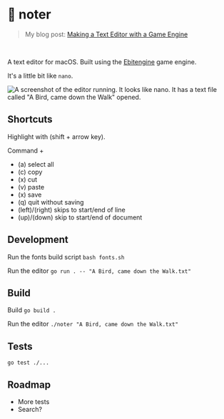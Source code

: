 # 📝 noter
> My blog post: [Making a Text Editor with a Game Engine](https://healeycodes.com/making-a-text-editor-with-a-game-engine)

<br>

A text editor for macOS. Built using the [Ebitengine](https://github.com/hajimehoshi/ebiten) game engine.

It's a little bit like `nano`.

![A screenshot of the editor running. It looks like nano. It has a text file called "A Bird, came down the Walk" opened.](https://github.com/healeycodes/noter/blob/main/preview.png)

## Shortcuts

Highlight with (shift + arrow key).

Command +
- (a) select all
- (c) copy
- (x) cut
- (v) paste
- (x) save
- (q) quit without saving
- (left)/(right) skips to start/end of line
- (up)/(down) skip to start/end of document

## Development

Run the fonts build script `bash fonts.sh`

Run the editor `go run . -- "A Bird, came down the Walk.txt"`

## Build

Build `go build .`

Run the editor `./noter "A Bird, came down the Walk.txt"`

## Tests

`go test ./...`

## Roadmap

- More tests
- Search?
